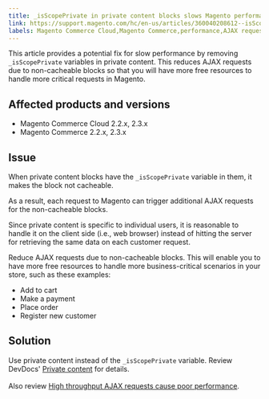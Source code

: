```yaml
---
title: _isScopePrivate in private content blocks slows Magento performance
link: https://support.magento.com/hc/en-us/articles/360040208612--isScopePrivate-in-private-content-blocks-slows-Magento-performance
labels: Magento Commerce Cloud,Magento Commerce,performance,AJAX requests,isScopePrivate,best practices,2.3.x,2.2.x
---
```


<p>This article provides a potential fix for slow performance by removing <code>_isScopePrivate</code> variables in private content. This reduces AJAX requests due to non-cacheable blocks so that you will have more free resources to handle more critical requests in Magento.</p>
<h2>Affected products and versions</h2>
<ul>
<li>Magento Commerce Cloud 2.2.x, 2.3.x</li>
<li>Magento Commerce 2.2.x, 2.3.x</li>
</ul>
<h2>Issue</h2>
<p>When private content blocks have the <code>_isScopePrivate</code> variable in them, it makes the block not cacheable.</p>
<p>As a result, each request to Magento can trigger additional AJAX requests for the non-cacheable blocks.</p>
<p>Since private content is specific to individual users, it is reasonable to handle it on the client side (i.e., web browser) instead of hitting the server for retrieving the same data on each customer request.</p>
<p>Reduce AJAX requests due to non-cacheable blocks. This will enable you to have more free resources to handle more business-critical scenarios in your store, such as these examples:</p>
<ul>
<li>Add to cart</li>
<li>Make a payment</li>
<li>Place order</li>
<li>Register new customer</li>
</ul>
<h2>Solution</h2>
<p>Use private content instead of the <code>_isScopePrivate</code> variable. Review DevDocs' <a href="https://devdocs.magento.com/guides/v2.3/extension-dev-guide/cache/page-caching/private-content.html">Private content</a> for details.<br/> <br/> Also review <a href="https://support.magento.com/hc/en-us/articles/360039286472">High throughput AJAX requests cause poor performance</a>.</p>